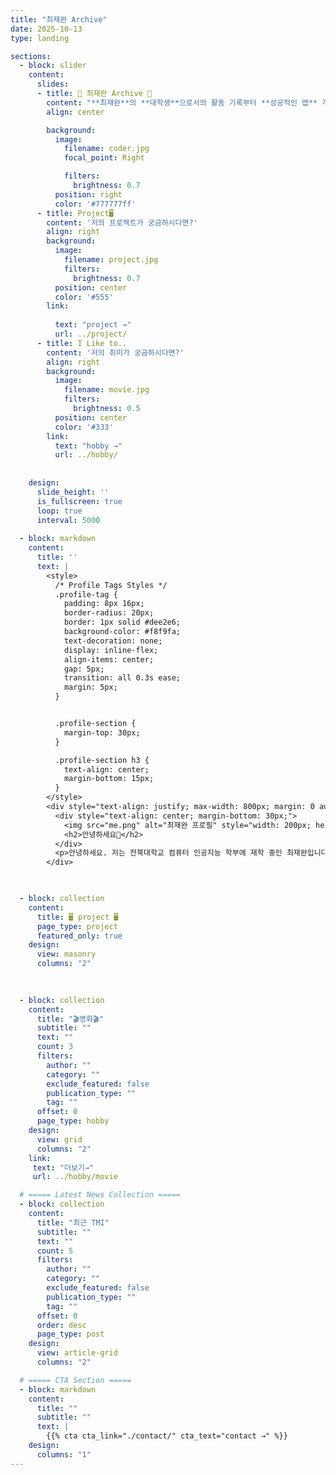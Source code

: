 ```yaml
---
title: "최재완 Archive"
date: 2025-10-13
type: landing

sections:
  - block: slider
    content:
      slides:
      - title: 👋 최재완 Archive 👋
        content: "**최재완**의 **대학생**으로서의 활동 기록부터 **성공적인 앱** 개발까지의 성장과정을 담은 페이지 입니다."
        align: center

        background:
          image:
            filename: coder.jpg
            focal_point: Right

            filters:
              brightness: 0.7
          position: right
          color: '#777777ff'
      - title: Project🖥️
        content: '저의 프로젝트가 궁금하시다면?'
        align: right
        background:
          image:
            filename: project.jpg
            filters:
              brightness: 0.7
          position: center
          color: '#555'
        link:
          
          text: "project →"
          url: ../project/
      - title: I Like to..
        content: '저의 취미가 궁금하시다면?'
        align: right
        background:
          image:
            filename: movie.jpg
            filters:
              brightness: 0.5
          position: center
          color: '#333'
        link:
          text: "hobby →"
          url: ../hobby/
  
    
    design:
      slide_height: ''
      is_fullscreen: true
      loop: true
      interval: 5000
  
  - block: markdown
    content:
      title: ''
      text: |
        <style>
          /* Profile Tags Styles */
          .profile-tag {
            padding: 8px 16px;
            border-radius: 20px;
            border: 1px solid #dee2e6;
            background-color: #f8f9fa;
            text-decoration: none;
            display: inline-flex;
            align-items: center;
            gap: 5px;
            transition: all 0.3s ease;
            margin: 5px;
          }


          .profile-section {
            margin-top: 30px;
          }

          .profile-section h3 {
            text-align: center;
            margin-bottom: 15px;
          }
        </style>
        <div style="text-align: justify; max-width: 800px; margin: 0 auto; padding: 40px 20px;">
          <div style="text-align: center; margin-bottom: 30px;">
            <img src="me.png" alt="최재완 프로필" style="width: 200px; height: 200px; border-radius: 50%; object-fit: cover; margin: 0 auto 20px auto; display: block;">
            <h2>안녕하세요🤙</h2>
          </div>
          <p>안녕하세요. 저는 전북대학교 컴퓨터 인공지능 학부에 재학 중인 최재완입니다. 제가 구상중인 어플 개발을 위해 부지런히 노력하는 중입니다.</p>
        </div>

      

  - block: collection
    content:
      title: 🖥️ project 🖥️
      page_type: project
      featured_only: true
    design:
      view: masonry
      columns: "2"
  

 
  - block: collection
    content:
      title: "🎬영화🎬"
      subtitle: ""
      text: ""
      count: 3
      filters:
        author: ""
        category: ""
        exclude_featured: false
        publication_type: ""
        tag: ""
      offset: 0
      page_type: hobby
    design:
      view: grid
      columns: "2"
    link:
     text: "더보기→"
     url: ../hobby/movie

  # ===== Latest News Collection =====
  - block: collection
    content:
      title: "최근 TMI"
      subtitle: ""
      text: ""
      count: 5
      filters:
        author: ""
        category: ""
        exclude_featured: false
        publication_type: ""
        tag: ""
      offset: 0
      order: desc
      page_type: post
    design:
      view: article-grid
      columns: "2"

  # ===== CTA Section =====
  - block: markdown
    content:
      title: ""
      subtitle: ""
      text: |
        {{% cta cta_link="./contact/" cta_text="contact →" %}}
    design:
      columns: "1"
---
```

